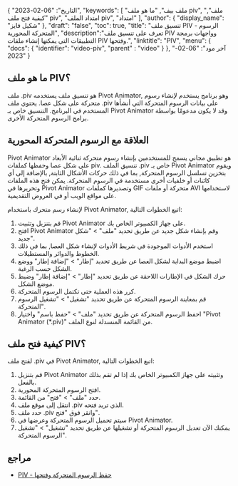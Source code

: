 {
"التاريخ": "06-02-2023",
  "keywords": [
"ملف بيف",
"ما هو ملف piv",
"ملف",
"كيفية فتح ملف piv",
"امتداد الملف piv",
"امتداد"
],
  "author": {
"display_name": "شكيل فايز"
},
"draft": "false",
"toc": true,
"title": "تنسيق ملف PIV - الرسوم المتحركة المحورية",
  "description":"تعرف على تنسيق ملف PIV وواجهات برمجة التطبيقات التي يمكنها إنشاء ملفات PIV وفتحها.",
"linktitle": "PIV",
  "menu": {
    "docs": {
      "identifier": "video-piv",
"parent" : "video"
}
},
"آخر مود": "06-02-2023"
}

## ما هو ملف PIV؟

ملف .piv هو تنسيق ملف يستخدمه Pivot Animator, وهو برنامج يستخدم لإنشاء رسوم متحركة على شكل عصا. يحتوي ملف .piv على بيانات الرسوم المتحركة التي أنشأها المستخدم في البرنامج. التنسيق خاص بـ Pivot Animator وقد لا يكون مدعومًا بواسطة برامج الرسوم المتحركة الأخرى.

## العلاقة مع الرسوم المتحركة المحورية

Pivot Animator هو تطبيق مجاني يسمح للمستخدمين بإنشاء رسوم متحركة ثنائية الأبعاد على شكل عصا وحفظها كملفات piv. تنسيق الملف .piv خاص بـ Pivot Animator ويقوم بتخزين تسلسل الرسوم المتحركة, بما في ذلك حركات الأشكال الثابتة, بالإضافة إلى أي كائنات أو خلفيات أخرى مستخدمة في الرسوم المتحركة. يمكن فتح هذه الملفات وتحريرها في Pivot Animator وتصديرها كملفات GIF متحركة أو ملفات AVI لاستخدامها على مواقع الويب أو في العروض التقديمية.

لإنشاء رسم متحرك باستخدام Pivot Animator, اتبع الخطوات التالية:

1. قم بتنزيل وتثبيت Pivot Animator على جهاز الكمبيوتر الخاص بك.
2. افتح Pivot Animator وقم بإنشاء شكل جديد عن طريق تحديد "ملف" > "شكل جديد".
3. استخدم الأدوات الموجودة في شريط الأدوات لإنشاء شكل العصا, بما في ذلك الخطوط والدوائر والمستطيلات.
4. اضبط موضع البداية لشكل العصا عن طريق تحديد "إطار" > "إضافة إطار" ووضع الشكل حسب الرغبة.
5. حرك الشكل في الإطارات اللاحقة عن طريق تحديد "إطار" > "إضافة إطار" وضبط موضع الشكل.
6. كرر هذه العملية حتى تكتمل الرسوم المتحركة.
7. قم بمعاينة الرسوم المتحركة عن طريق تحديد "تشغيل" > "تشغيل الرسوم المتحركة".
8. احفظ الرسوم المتحركة عن طريق تحديد "ملف" > "حفظ باسم" واختيار "Pivot Animator (*.piv)" من القائمة المنسدلة لنوع الملف.

## كيفية فتح ملف PIV؟

لفتح ملف .piv في Pivot Animator, اتبع الخطوات التالية:

1. قم بتنزيل Pivot Animator وتثبيته على جهاز الكمبيوتر الخاص بك إذا لم تقم بذلك بالفعل.
2. افتح الرسوم المتحركة المحورية.
3. حدد "ملف" > "فتح" من القائمة.
4. انتقل إلى موقع ملف .piv الذي تريد فتحه.
5. حدد ملف .piv وانقر فوق "فتح".
6. سيتم تحميل الرسوم المتحركة وعرضها في Pivot Animator.
7. يمكنك الآن تعديل الرسوم المتحركة أو تشغيلها عن طريق تحديد "تشغيل" > "تشغيل الرسوم المتحركة".

## مراجع
* [PIV - حفظ الرسوم المتحركة وفتحها](https://pivotanimator.net/help4-2/saving___opening_animations.htm)

